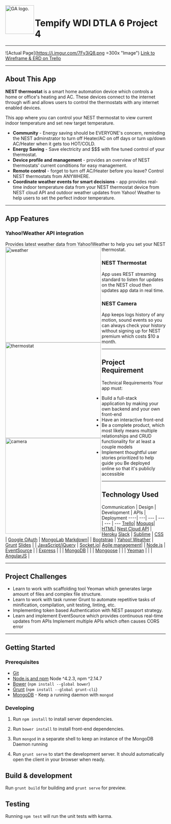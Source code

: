 <img align="left" alt="GA logo." title="General Assemb.ly" src="https://github.com/generalassembly/ga-ruby-on-rails-for-devs/raw/master/images/ga.png" height="90px">



# Tempify WDI DTLA 6 Project 4

---

![Actual Page](https://i.imgur.com/7Fy3iQ8.png =300x "Image")
[Link to Wireframe & ERD on Trello](https://trello.com/b/aYCU4qRQ/project-4-tempify)


---


## About This App


**NEST thermostat** is a smart home automation device which controls a home or office's heating and AC.  These devices connect to the internet through wifi and allows users to control the thermostats with any internet enabled devices.

This app where you can control your NEST thermostat to view current indoor temperature and set new target temperature. 

- **Community** - Energy saving should be EVERYONE's concern, reminding the NEST adminstrator to turn off Heater/AC on off days or turn up/down AC/Heater when it gets too HOT/COLD.
- **Energy Saving** - Save electricity and $$$ with fine tuned control of your thermostat.
- **Device profile and management** - provides an overview of NEST thermostats' current conditions for easy management.
- **Remote control** - forget to turn off AC/Heater before you leave? Control NEST thermostats from ANYWHERE.
- **Coordinate weather events for smart decisions** - app provides real-time indoor temperature data from your NEST thermostat device from NEST cloud API and outdoor weather updates from Yahoo! Weather to help users to set the perfect indoor temperature.

---

## App Features

### Yahoo!Weather API integration
Provides latest weather data from Yahoo!Weather to help you set your NEST thermostat.
<img align="left" title="weather" src="https://i.imgur.com/MC54CcY.png" height="300px">

### NEST Thermostat
App uses REST streaming standard to listen for updates on the NEST cloud then updates app data in real time.
<img align="left" title="thermostat" src="https://i.imgur.com/62gwozy.png" height="300px">

### NEST Camera
App keeps logs history of any motion, sound events so you can always check your history without signing up for NEST premium which costs $10 a month.
<img align="left" title="camera" src="https://i.imgur.com/A8yv1vP.png" height="300px">


---

## Project Requirement


Technical Requirements
Your app must:
- Build a full-stack application by making your own backend and your own front-end
- Have an interactive front-end
- Be a complete product, which most likely means multiple relationships and CRUD functionality for at least a couple models
- Implement thoughtful user stories prioritized to help guide you
Be deployed online so that it's publicly accessible



---


## Technology Used



Communication | Design | Development | APIs | Deployment
----| ---| --- | --- | --- | ---
[Trello](https://trello.com/)| [Moqups](moqups.com)| [HTML](https://developer.mozilla.org/en-US/docs/Web/HTML)| [Nest Cloud API](https://developer.nest.com/documentation/cloud/apis) | [Heroku](http://heroku.com/)
 [Slack](https://slack.com/) | [Sublime](http://www.sublimetext.com/) | [CSS](http://www.w3schools.com/css/) | [Google OAuth](https://developers.google.com/identity/) | [MongoLab](https://mongolab.com/)
 [Markdown](https://guides.github.com/features/mastering-markdown/)|  | [Bootstrap](http://getbootstrap.com/) | [Yahoo! Weather](https://developer.yahoo.com/weather/) | [Grunt](http://gruntjs.com/)
 [Slides](http://slides.com/) |  | [JavaScript/jQuery](https://www.javascript.com/) | [Socket.io](http://socket.io/)| 
 [Agile management](https://en.wikipedia.org/wiki/Agile_management)|  | [Node.js](https://nodejs.org/en/) | [EventSource](https://developer.mozilla.org/en-US/docs/Web/API/EventSource)
 |  | [Express](http://expressjs.com/) |
 |  | [MongoDB](https://docs.mongodb.org/manual/) |
 |  | [Mongoose](http://mongoosejs.com/) |
 |  | [Yeoman](http://yeoman.io/) |
 |  | [AngularJS](https://angularjs.org/) |

 ---

## Project Challenges

- Learn to work with scaffolding tool Yeoman which generates large amount of files and complex file structure.
- Learn to work with task runner Grunt to automate repetitive tasks of minification, compilation, unit testing, linting, etc.
- Implementing token based Authentication with NEST passport strategy.
- Learn and implement EventSource which provides continuous real-time updates from APIs
Implement multiple APIs which often causes CORS error

---


## Getting Started

### Prerequisites

- [Git](https://git-scm.com/)
- [Node.js and npm](nodejs.org) Node ^4.2.3, npm ^2.14.7
- [Bower](bower.io) (`npm install --global bower`)
- [Grunt](http://gruntjs.com/) (`npm install --global grunt-cli`)
- [MongoDB](https://www.mongodb.org/) - Keep a running daemon with `mongod`

### Developing

1. Run `npm install` to install server dependencies.

2. Run `bower install` to install front-end dependencies.

3. Run `mongod` in a separate shell to keep an instance of the MongoDB Daemon running

4. Run `grunt serve` to start the development server. It should automatically open the client in your browser when ready.

## Build & development

Run `grunt build` for building and `grunt serve` for preview.

## Testing

Running `npm test` will run the unit tests with karma.


